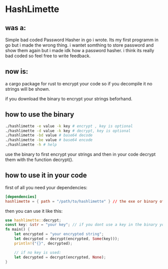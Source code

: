 # HashLimette

## was a:


Simple bad coded Password Hasher in go i wrote.
Its my first programm in go but i made the wrong thing.
i wantet somthing to store password and show them again but i made idk how a password hasher.
i think its really bad coded so feel free to write feedback.


## now is:

a cargo package for rust to encrypt your code so if you decompile it no strings will be shown.

if you download the binary to encrypt your strings beforhand.

## how to use the binary

```bash
./hashlimette -e value -k key # encrypt , key is optional
./hashlimette -d value -k key # decrypt, key is optional
./hashlimette -bd value # base64 decode
./hashlimette -be value # base64 encode
./hashlimette -h # help
```
use the binary to first encrypt your strings and then in your code decrypt them with the function decrypt().

## how to use it in your code

first of all you need your dependencies:

```toml
[dependencies]
hashlimette = { path = "/path/to/hashlimette" } // the exe or binary of your choice
```

then you can use it like this:
```rust
use hashlimette::decrypt;
const key: &str = "your key"; // if you dont use a key in the binary you dont need to use one here the default key wil be used
fn main() {
    let encrypted = "your encrypted string";
    let decrypted = decrypt(encrypted, Some(key)));
    println!("{}", decrypted);

    // if no key is used:
    let decrypted = decrypt(encrypted, None);
}
```